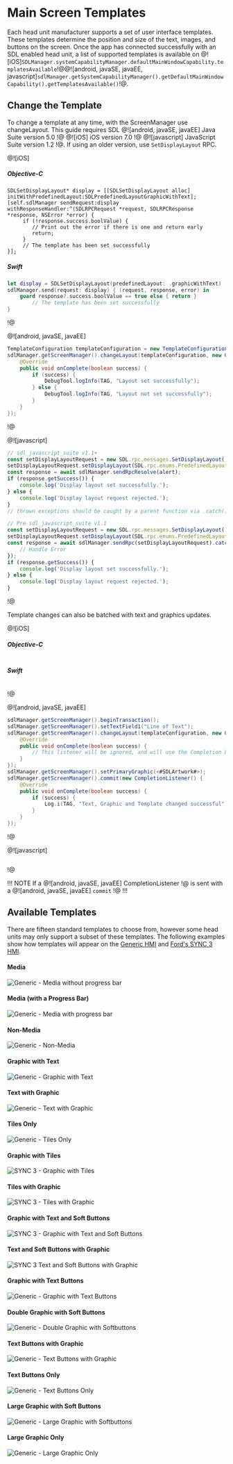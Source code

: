 # Main Screen Templates
Each head unit manufacturer supports a set of user interface templates. These templates determine the position and size of the text, images, and buttons on the screen. Once the app has connected successfully with an SDL enabled head unit, a list of supported templates is available on @![iOS]`SDLManager.systemCapabilityManager.defaultMainWindowCapability.templatesAvailable`!@@![android, javaSE, javaEE, javascript]`sdlManager.getSystemCapabilityManager().getDefaultMainWindowCapability().getTemplatesAvailable()`!@. 

## Change the Template
To change a template at any time, with the ScreenManager use changeLayout. This guide requires SDL @![android, javaSE, javaEE] Java Suite version 5.0 !@ @![iOS] iOS version 7.0 !@ @![javascript] JavaScript Suite version 1.2 !@. If using an older version, use `SetDisplayLayout` RPC.


@![iOS]
##### Objective-C
```objc
SDLSetDisplayLayout* display = [[SDLSetDisplayLayout alloc] initWithPredefinedLayout:SDLPredefinedLayoutGraphicWithText];
[self.sdlManager sendRequest:display withResponseHandler:^(SDLRPCRequest *request, SDLRPCResponse *response, NSError *error) {
     if (!response.success.boolValue) { 
        // Print out the error if there is one and return early
        return;
     }
     // The template has been set successfully
}];
```

##### Swift
```swift
let display = SDLSetDisplayLayout(predefinedLayout: .graphicWithText)
sdlManager.send(request: display) { (request, response, error) in
    guard response?.success.boolValue == true else { return }
        // The template has been set successfully
}
```
!@

@![android, javaSE, javaEE]
```java
TemplateConfiguration templateConfiguration = new TemplateConfiguration().setTemplate(PredefinedLayout.GRAPHIC_WITH_TEXT.toString());
sdlManager.getScreenManager().changeLayout(templateConfiguration, new CompletionListener() {
    @Override
    public void onComplete(boolean success) {
        if (success) {
            DebugTool.logInfo(TAG, "Layout set successfully");
        } else {
            DebugTool.logInfo(TAG, "Layout not set successfully");
        }
    }
});
```
!@

@![javascript]
```js
// sdl_javascript_suite v1.1+
const setDisplayLayoutRequest = new SDL.rpc.messages.SetDisplayLayout();
setDisplayLayoutRequest.setDisplayLayout(SDL.rpc.enums.PredefinedLayout.GRAPHIC_WITH_TEXT);
const response = await sdlManager.sendRpcResolve(alert);
if (response.getSuccess()) {
    console.log('Display layout set successfully.');
} else {
    console.log('Display layout request rejected.');
}
// thrown exceptions should be caught by a parent function via .catch()

// Pre sdl_javascript_suite v1.1
const setDisplayLayoutRequest = new SDL.rpc.messages.SetDisplayLayout();
setDisplayLayoutRequest.setDisplayLayout(SDL.rpc.enums.PredefinedLayout.GRAPHIC_WITH_TEXT);
const response = await sdlManager.sendRpc(setDisplayLayoutRequest).catch(function (error) {
    // Handle Error
});
if (response.getSuccess()) {
    console.log('Display layout set successfully.');
} else {
    console.log('Display layout request rejected.');
}
```
!@

Template changes can also be batched with text and graphics updates.

@![iOS]
##### Objective-C
```objc

```

##### Swift
```swift

```
!@

@![android, javaSE, javaEE]
```java
sdlManager.getScreenManager().beginTransaction();
sdlManager.getScreenManager().setTextField1("Line of Text");
sdlManager.getScreenManager().changeLayout(templateConfiguration, new CompletionListener() {
    @Override
    public void onComplete(boolean success) {
        // This listener will be ignored, and will use the Completion Listener sent in commit. You can send null in place of the CompletionListener
    }
});
sdlManager.getScreenManager().setPrimaryGraphic(<#SDLArtwork#>);
sdlManager.getScreenManager().commit(new CompletionListener() {
    @Override
    public void onComplete(boolean success) {
        if (success) {
            Log.i(TAG, "Text, Graphic and Template changed successful");
        }
    }
});
```
!@

@![javascript]
```js

```
!@

!!! NOTE
If a @![android, javaSE, javaEE] CompletionListener !@ is sent with a  @![android, javaSE, javaEE] `commit` !@
!!!


## Available Templates
There are fifteen standard templates to choose from, however some head units may only support a subset of these templates. The following examples show how templates will appear on the [Generic HMI](https://github.com/smartdevicelink/generic_hmi) and [Ford's SYNC 3 HMI](https://developer.ford.com).

#### Media
![Generic - Media without progress bar](assets/GenericHMI/Generic_Default_Media.png)

#### Media (with a Progress Bar)
![Generic - Media with progress bar](assets/GenericHMI/Generic_media_dark.png)

#### Non-Media
![Generic - Non-Media](assets/GenericHMI/Generic_non_media.png)

#### Graphic with Text
![Generic - Graphic with Text](assets/GenericHMI/Generic_graphic_with_text.png)

#### Text with Graphic
![Generic - Text with Graphic](assets/GenericHMI/Generic_text_with_graphic.png)

#### Tiles Only
![Generic - Tiles Only](assets/GenericHMI/Generic_tiles_only.png)

#### Graphic with Tiles
![SYNC 3 - Graphic with Tiles](assets/SYNC3HMI/SYNC3_graphic_with_tiles.bmp)

#### Tiles with Graphic
![SYNC 3 - Tiles with Graphic](assets/SYNC3HMI/SYNC3_tiles_with_graphic.bmp)

#### Graphic with Text and Soft Buttons
![SYNC 3 - Graphic with Text and Soft Buttons](assets/SYNC3HMI/SYNC3_graphic_with_text_and_soft_buttons.bmp)

#### Text and Soft Buttons with Graphic
![SYNC 3 Text and Soft Buttons with Graphic](assets/SYNC3HMI/SYNC3_text_and_soft_buttons_with_graphic.bmp)

#### Graphic with Text Buttons
![Generic - Graphic with Text Buttons](assets/GenericHMI/Generic_graphic_with_text_buttons.png)

#### Double Graphic with Soft Buttons
![Generic - Double Graphic with Softbuttons](assets/GenericHMI/Generic_double_graphic_with_soft_buttons.png)

#### Text Buttons with Graphic
![Generic - Text Buttons with Graphic](assets/GenericHMI/Generic_text_buttons_with_graphic.png)

#### Text Buttons Only
![Generic - Text Buttons Only](assets/GenericHMI/Generic_text_buttons_only.png)

#### Large Graphic with Soft Buttons
![Generic - Large Graphic with Softbuttons](assets/GenericHMI/Generic_large_graphic_with_soft_buttons.png)

#### Large Graphic Only
![Generic - Large Graphic Only](assets/GenericHMI/Generic_large_graphic_only.png)
